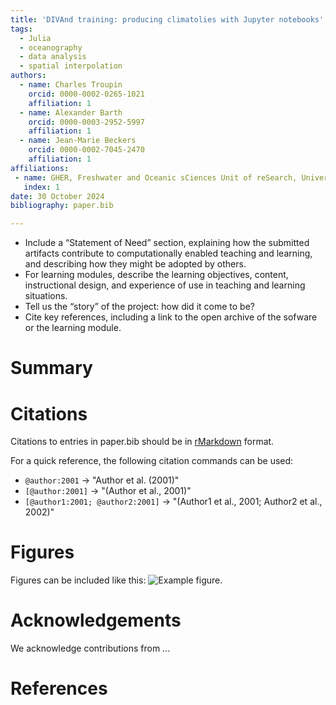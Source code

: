```yaml
---
title: 'DIVAnd training: producing climatolies with Jupyter notebooks'
tags:
  - Julia
  - oceanography
  - data analysis
  - spatial interpolation
authors:
  - name: Charles Troupin
    orcid: 0000-0002-0265-1021
    affiliation: 1
  - name: Alexander Barth
    orcid: 0000-0003-2952-5997
    affiliation: 1
  - name: Jean-Marie Beckers
    orcid: 0000-0002-7045-2470
    affiliation: 1
affiliations:
 - name: GHER, Freshwater and Oceanic sCiences Unit of reSearch, University of Liège, Belgium
   index: 1
date: 30 October 2024
bibliography: paper.bib

---
```


- Include a “Statement of Need” section, explaining how the submitted artifacts contribute to computationally enabled teaching and learning, and describing how they might be adopted by others.
- For learning modules, describe the learning objectives, content, instructional design, and experience of use in teaching and learning situations.
- Tell us the “story” of the project: how did it come to be?
- Cite key references, including a link to the open archive of the sofware or the learning module.

# Summary



# Citations

Citations to entries in paper.bib should be in
[rMarkdown](http://rmarkdown.rstudio.com/authoring_bibliographies_and_citations.html)
format.

For a quick reference, the following citation commands can be used:
- `@author:2001`  ->  "Author et al. (2001)"
- `[@author:2001]` -> "(Author et al., 2001)"
- `[@author1:2001; @author2:2001]` -> "(Author1 et al., 2001; Author2 et al., 2002)"

# Figures

Figures can be included like this: ![Example figure.](figure.png)

# Acknowledgements

We acknowledge contributions from ...

# References